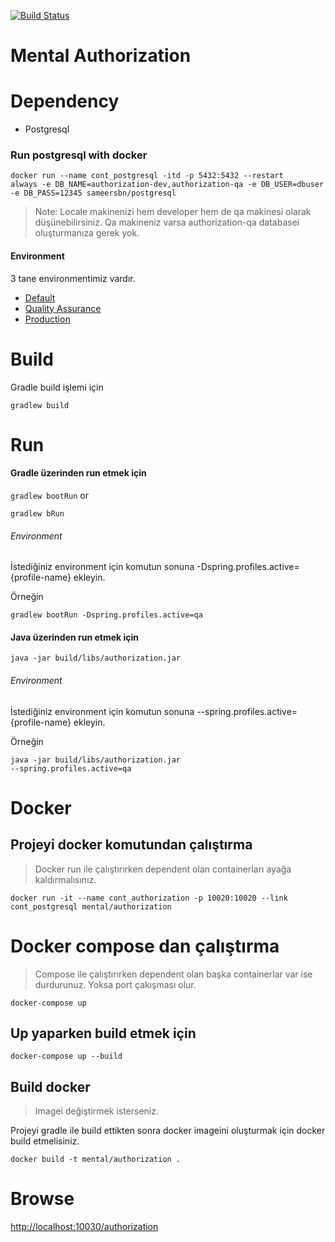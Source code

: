 [![Build Status](https://travis-ci.org/mental-soft/authorization.svg?branch=master)](https://travis-ci.org/mental-soft/authorization)


# Mental Authorization

# Dependency
- Postgresql

### Run postgresql with docker 
<code>docker run --name cont_postgresql 
-itd -p 5432:5432 --restart always 
-e DB_NAME=authorization-dev,authorization-qa 
-e DB_USER=dbuser -e DB_PASS=12345 sameersbn/postgresql</code>


>Note: Locale makinenizi hem developer hem de qa makinesi olarak düşünebilirsiniz.
Qa makineniz varsa authorization-qa databasei oluşturmanıza gerek yok.

#### Environment
3 tane environmentimiz vardır. 
- [Default](src/main/resources/config/application-default.yml)
- [Quality Assurance](src/main/resources/config/application-qa.yml)
- [Production](src/main/resources/config/application-prod.yml)

# Build
Gradle build işlemi için

<code>gradlew build</code>

# Run

#### Gradle üzerinden run etmek için

<code>gradlew bootRun</code> or


<code>gradlew bRun</code>

###### Environment
İstediğiniz environment için komutun sonuna -Dspring.profiles.active={profile-name} ekleyin.

Örneğin

<code>gradlew bootRun -Dspring.profiles.active=qa</code>


#### Java üzerinden run etmek için

<code>java -jar build/libs/authorization.jar</code>

###### Environment
İstediğiniz environment için komutun sonuna --spring.profiles.active={profile-name} ekleyin.

Örneğin

<code>java -jar build/libs/authorization.jar --spring.profiles.active=qa</code>


# Docker

## Projeyi docker komutundan çalıştırma
>Docker run ile çalıştırırken dependent olan containerları ayağa kaldırmalısınız.

<code>docker run -it --name cont_authorization -p 10020:10020 --link cont_postgresql mental/authorization</code>

# Docker compose dan çalıştırma
> Compose ile çalıştırırken dependent olan başka containerlar var ise durdurunuz. Yoksa port çakışması olur.

<code>docker-compose up</code>


## Up yaparken build etmek için
<code>docker-compose up --build</code>


## Build docker
> Imagei değiştirmek isterseniz.

Projeyi gradle ile build ettikten sonra docker 
imageini oluşturmak için docker build etmelisiniz.

<code>docker build -t mental/authorization .</code>


# Browse

[http://localhost:10030/authorization](http://localhost:10030/authorization)


